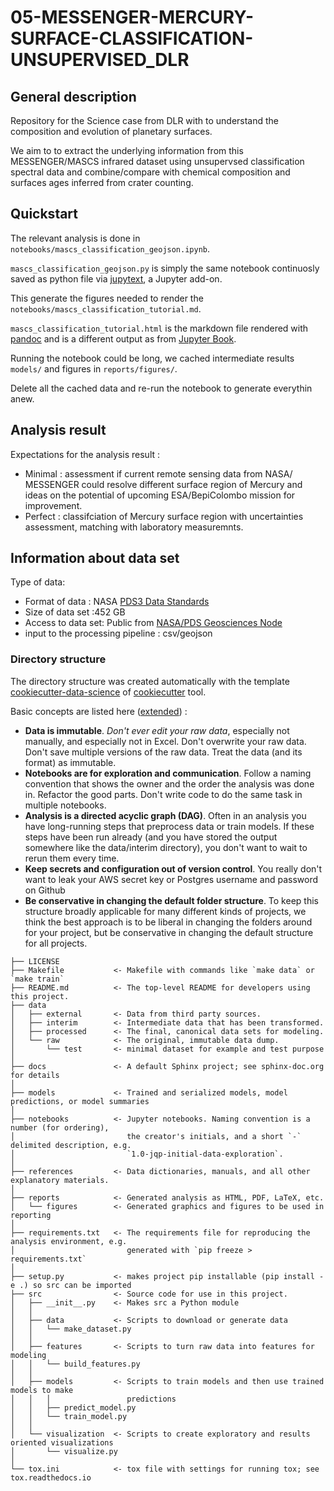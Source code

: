 
# 05-MESSENGER-MERCURY-SURFACE-CLASSIFICATION-UNSUPERVISED_DLR

## General description

Repository for the Science case from DLR with to understand the composition and evolution of planetary surfaces.

We aim to to extract the underlying information from this MESSENGER/MASCS infrared dataset using unsupervsed classification spectral data and combine/compare with chemical composition and surfaces ages inferred from crater counting.

## Quickstart

The relevant analysis is done in `notebooks/mascs_classification_geojson.ipynb`.

`mascs_classification_geojson.py` is simply the same notebook continuosly saved as python file via [jupytext](https://jupytext.readthedocs.io/en/latest/), a Jupyter add-on.

This generate the figures needed to render the `notebooks/mascs_classification_tutorial.md`.

`mascs_classification_tutorial.html` is the markdown file rendered with [pandoc](https://pandoc.org/) and is a different output as from [Jupyter Book](https://jupyterbook.org/en/stable/intro.html).

Running the notebook could be long, we cached intermediate results `models/` and figures in `reports/figures/`.

Delete all the cached data and re-run the notebook to generate everythin anew.

## Analysis result

Expectations for the analysis result : 

  - Minimal : assessment if current remote sensing data from NASA/ MESSENGER could resolve different surface region of Mercury and ideas on the potential of upcoming ESA/BepiColombo mission for improvement.
  - Perfect : classifciation of Mercury surface region with uncertainties assessment, matching with laboratory measuremnts.

## Information about data set

Type of data:

  - Format of data : NASA [PDS3 Data Standards](https://pds.nasa.gov/datastandards/pds3/)
  - Size of data set :452 GB
  - Access to data set: Public from [NASA/PDS Geosciences Node](https://pds-geosciences.wustl.edu/missions/messenger/index.htm)
  - input to the processing pipeline : csv/geojson

###  Directory structure

The directory structure was created automatically with the template [cookiecutter-data-science](https://github.com/drivendata/cookiecutter-data-science#readme) of [cookiecutter](https://cookiecutter.readthedocs.io/en/latest/installation.html) tool.

Basic concepts are listed here ([extended](https://github.com/drivendata/cookiecutter-data-science/blob/master/docs/docs/index.md)) :

- **Data is immutable**. *Don't ever edit your raw data*, especially not manually, and especially not in Excel. Don't overwrite your raw data. Don't save multiple versions of the raw data. Treat the data (and its format) as immutable.
- **Notebooks are for exploration and communication**. Follow a naming convention that shows the owner and the order the analysis was done in.  Refactor the good parts. Don't write code to do the same task in multiple notebooks.
- **Analysis is a directed acyclic graph (DAG)**. Often in an analysis you have long-running steps that preprocess data or train models. If these steps have been run already (and you have stored the output somewhere like the data/interim directory), you don't want to wait to rerun them every time.
- **Keep secrets and configuration out of version control**. You really don't want to leak your AWS secret key or Postgres username and password on Github
- **Be conservative in changing the default folder structure**. To keep this structure broadly applicable for many different kinds of projects, we think the best approach is to be liberal in changing the folders around for your project, but be conservative in changing the default structure for all projects.

```
├── LICENSE
├── Makefile           <- Makefile with commands like `make data` or `make train`
├── README.md          <- The top-level README for developers using this project.
├── data
│   ├── external       <- Data from third party sources.
│   ├── interim        <- Intermediate data that has been transformed.
│   ├── processed      <- The final, canonical data sets for modeling.
│   └── raw            <- The original, immutable data dump.
│       └── test       <- minimal dataset for example and test purpose
│
├── docs               <- A default Sphinx project; see sphinx-doc.org for details
│
├── models             <- Trained and serialized models, model predictions, or model summaries
│
├── notebooks          <- Jupyter notebooks. Naming convention is a number (for ordering),
│                         the creator's initials, and a short `-` delimited description, e.g.
│                         `1.0-jqp-initial-data-exploration`.
│
├── references         <- Data dictionaries, manuals, and all other explanatory materials.
│
├── reports            <- Generated analysis as HTML, PDF, LaTeX, etc.
│   └── figures        <- Generated graphics and figures to be used in reporting
│
├── requirements.txt   <- The requirements file for reproducing the analysis environment, e.g.
│                         generated with `pip freeze > requirements.txt`
│
├── setup.py           <- makes project pip installable (pip install -e .) so src can be imported
├── src                <- Source code for use in this project.
│   ├── __init__.py    <- Makes src a Python module
│   │
│   ├── data           <- Scripts to download or generate data
│   │   └── make_dataset.py
│   │
│   ├── features       <- Scripts to turn raw data into features for modeling
│   │   └── build_features.py
│   │
│   ├── models         <- Scripts to train models and then use trained models to make
│   │   │                 predictions
│   │   ├── predict_model.py
│   │   └── train_model.py
│   │
│   └── visualization  <- Scripts to create exploratory and results oriented visualizations
│       └── visualize.py
│
└── tox.ini            <- tox file with settings for running tox; see tox.readthedocs.io
```
